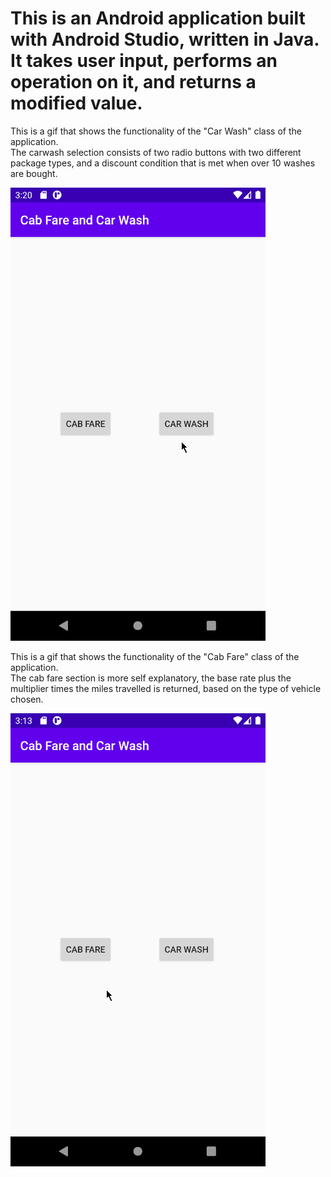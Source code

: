 <h1>This is an Android application built with Android Studio, written in Java. It takes user input, performs an operation on it, and returns a modified value.</h1>

This is a gif that shows the functionality of the "Car Wash" class of the application.  
The carwash selection consists of two radio buttons with two different package types, and a discount condition that is met when over 10 washes are bought. 

![This is a gif that shows the functionality of the "Carwash" section of the application.](res/carwash.gif)  

This is a gif that shows the functionality of the "Cab Fare" class of the application.  
The cab fare section is more self explanatory, the base rate plus the multiplier times the miles travelled is returned, based on the type of vehicle chosen. 

![This is a gif that shows the functionality of the "Cab Fare" section of the application.](res/cabfare.gif)
